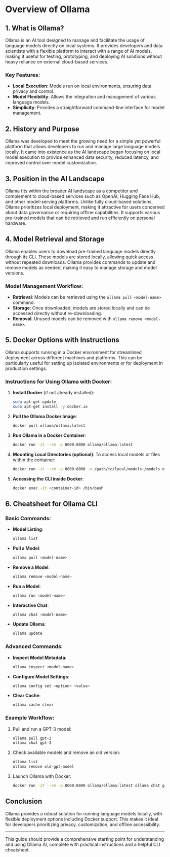 # Overview of Ollama

## 1. What is Ollama?
Ollama is an AI tool designed to manage and facilitate the usage of language models directly on local systems. It provides developers and data scientists with a flexible platform to interact with a range of AI models, making it useful for testing, prototyping, and deploying AI solutions without heavy reliance on external cloud-based services. 

### Key Features:
- **Local Execution**: Models run on local environments, ensuring data privacy and control.
- **Model Flexibility**: Allows the integration and management of various language models.
- **Simplicity**: Provides a straightforward command-line interface for model management.

## 2. History and Purpose
Ollama was developed to meet the growing need for a simple yet powerful platform that allows developers to run and manage large language models locally. It came into existence as the AI landscape began focusing on local model execution to provide enhanced data security, reduced latency, and improved control over model customization.

## 3. Position in the AI Landscape
Ollama fits within the broader AI landscape as a competitor and complement to cloud-based services such as OpenAI, Hugging Face Hub, and other model-serving platforms. Unlike fully cloud-based solutions, Ollama prioritizes local deployment, making it attractive for users concerned about data governance or requiring offline capabilities. It supports various pre-trained models that can be retrieved and run efficiently on personal hardware.

## 4. Model Retrieval and Storage
Ollama enables users to download pre-trained language models directly through its CLI. These models are stored locally, allowing quick access without repeated downloads. Ollama provides commands to update and remove models as needed, making it easy to manage storage and model versions.

### Model Management Workflow:
- **Retrieval**: Models can be retrieved using the `ollama pull <model-name>` command.
- **Storage**: Once downloaded, models are stored locally and can be accessed directly without re-downloading.
- **Removal**: Unused models can be removed with `ollama remove <model-name>`.

## 5. Docker Options with Instructions
Ollama supports running in a Docker environment for streamlined deployment across different machines and platforms. This can be particularly useful for setting up isolated environments or for deployment in production settings.

### Instructions for Using Ollama with Docker:

1. **Install Docker** (if not already installed):
   ```bash
   sudo apt-get update
   sudo apt-get install -y docker.io
   ```

2. **Pull the Ollama Docker Image**:
   ```bash
   docker pull ollama/ollama:latest
   ```

3. **Run Ollama in a Docker Container**:
   ```bash
   docker run -it --rm -p 8000:8000 ollama/ollama:latest
   ```

4. **Mounting Local Directories (optional)**:
   To access local models or files within the container:
   ```bash
   docker run -it --rm -p 8000:8000 -v /path/to/local/models:/models ollama/ollama:latest
   ```

5. **Accessing the CLI inside Docker**:
   ```bash
   docker exec -it <container-id> /bin/bash
   ```

## 6. Cheatsheet for Ollama CLI

### Basic Commands:
- **Model Listing**:
  ```bash
  ollama list
  ```
- **Pull a Model**:
  ```bash
  ollama pull <model-name>
  ```
- **Remove a Model**:
  ```bash
  ollama remove <model-name>
  ```
- **Run a Model**:
  ```bash
  ollama run <model-name>
  ```
- **Interactive Chat**:
  ```bash
  ollama chat <model-name>
  ```
- **Update Ollama**:
  ```bash
  ollama update
  ```

### Advanced Commands:
- **Inspect Model Metadata**:
  ```bash
  ollama inspect <model-name>
  ```
- **Configure Model Settings**:
  ```bash
  ollama config set <option> <value>
  ```
- **Clear Cache**:
  ```bash
  ollama cache clear
  ```

### Example Workflow:
1. Pull and run a GPT-3 model:
   ```bash
   ollama pull gpt-3
   ollama chat gpt-3
   ```

2. Check available models and remove an old version:
   ```bash
   ollama list
   ollama remove old-gpt-model
   ```

3. Launch Ollama with Docker:
   ```bash
   docker run -it --rm -p 8000:8000 ollama/ollama:latest ollama chat gpt-3
   ```

## Conclusion
Ollama provides a robust solution for running language models locally, with flexible deployment options including Docker support. This makes it ideal for developers prioritizing privacy, customization, and offline accessibility.

--- 

This guide should provide a comprehensive starting point for understanding and using Ollama AI, complete with practical instructions and a helpful CLI cheatsheet.
